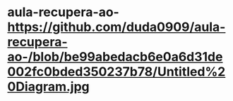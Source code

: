# aula-recupera-ao- https://github.com/duda0909/aula-recupera-ao-/blob/be99abedacb6e0a6d31de002fc0bded350237b78/Untitled%20Diagram.jpg
